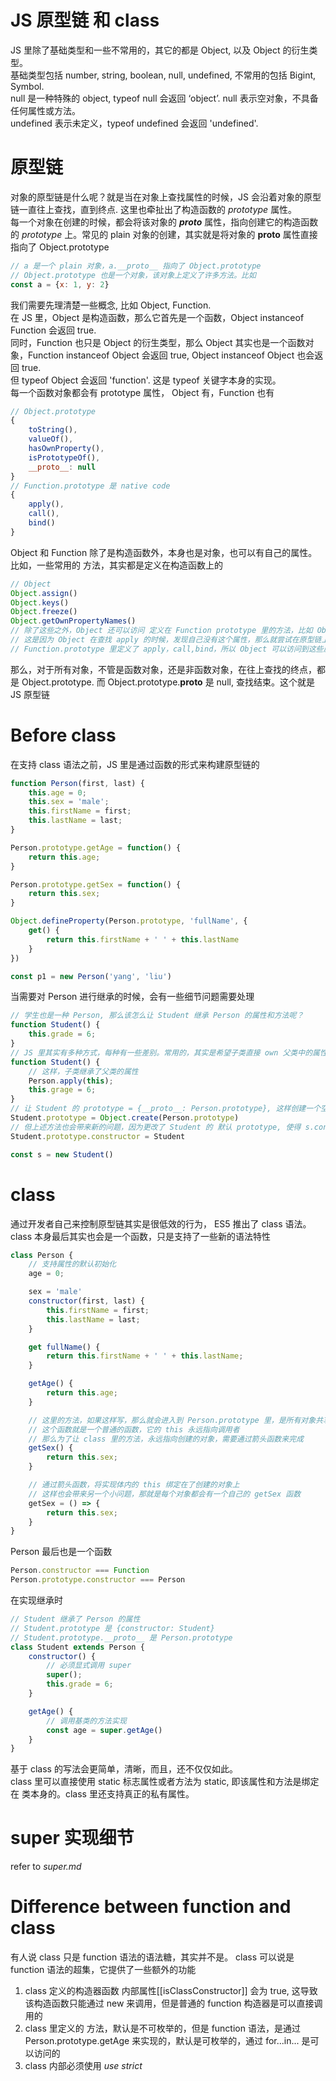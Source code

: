 # JS 原型链 和 class
JS 里除了基础类型和一些不常用的，其它的都是 Object, 以及 Object 的衍生类型。  
基础类型包括 number, string, boolean, null, undefined, 不常用的包括 Bigint, Symbol.  
null 是一种特殊的 object, typeof null 会返回 ‘object’. null 表示空对象，不具备任何属性或方法。  
undefined 表示未定义，typeof undefined 会返回 'undefined'.

# 原型链
对象的原型链是什么呢？就是当在对象上查找属性的时候，JS 会沿着对象的原型链一直往上查找，直到终点. 这里也牵扯出了构造函数的 *prototype* 属性。  
每一个对象在创建的时候，都会将该对象的 *__proto__* 属性，指向创建它的构造函数的 *prototype* 上。常见的 plain 对象的创建，其实就是将对象的 __proto__ 属性直接指向了 Object.prototype
```js
// a 是一个 plain 对象，a.__proto__ 指向了 Object.prototype
// Object.prototype 也是一个对象，该对象上定义了许多方法。比如 
const a = {x: 1, y: 2}
```
我们需要先理清楚一些概念, 比如 Object, Function.  
在 JS 里，Object 是构造函数，那么它首先是一个函数，Object instanceof Function 会返回 true.  
同时，Function 也只是 Object 的衍生类型，那么 Object 其实也是一个函数对象，Function instanceof Object 会返回 true, Object instanceof Object 也会返回 true.  
但 typeof Object 会返回 'function'. 这是 typeof 关键字本身的实现。  
每一个函数对象都会有 prototype 属性， Object 有，Function 也有
```js
// Object.prototype
{
    toString(),
    valueOf(),
    hasOwnProperty(),
    isPrototypeOf(),
    __proto__: null
}
// Function.prototype 是 native code
{
    apply(),
    call(),
    bind()
}
```
Object 和 Function 除了是构造函数外，本身也是对象，也可以有自己的属性。比如，一些常用的 方法，其实都是定义在构造函数上的
```js
// Object
Object.assign()
Object.keys()
Object.freeze()
Object.getOwnPropertyNames()
// 除了这些之外，Object 还可以访问 定义在 Function prototype 里的方法，比如 Object.apply()，这是为什么呢?
// 这是因为 Object 在查找 apply 的时候，发现自己没有这个属性，那么就尝试在原型链上继续查找。又因为 Object 是函数对象，那么 Object.__proto__ 就指向了 Function.prototype 
// Function.prototype 里定义了 apply，call,bind，所以 Object 可以访问到这些属性
```
那么，对于所有对象，不管是函数对象，还是非函数对象，在往上查找的终点，都是 Object.prototype. 而 Object.prototype.__proto__ 是 null, 查找结束。这个就是 JS 原型链

# Before class
在支持 class 语法之前，JS 里是通过函数的形式来构建原型链的
```js
function Person(first, last) {
    this.age = 0;
    this.sex = 'male';
    this.firstName = first;
    this.lastName = last;
}

Person.prototype.getAge = function() {
    return this.age;
}

Person.prototype.getSex = function() {
    return this.sex;
}

Object.defineProperty(Person.prototype, 'fullName', {
    get() {
        return this.firstName + ' ' + this.lastName
    }
})

const p1 = new Person('yang', 'liu')
```
当需要对 Person 进行继承的时候，会有一些细节问题需要处理
```js
// 学生也是一种 Person, 那么该怎么让 Student 继承 Person 的属性和方法呢？
function Student() {
    this.grade = 6;
}
// JS 里其实有多种方式，每种有一些差别。常用的，其实是希望子类直接 own 父类中的属性，仅仅继承父类的方
function Student() {
    // 这样，子类继承了父类的属性
    Person.apply(this);
    this.grage = 6;
}
// 让 Student 的 prototype = {__proto__: Person.prototype}, 这样创建一个空对象作为 Student 和 Person 之间的连接
Student.prototype = Object.create(Person.prototype)
// 但上述方法也会带来新的问题，因为更改了 Student 的 默认 prototype, 使得 s.constructor 不再指向 Student 了，所以需要进一步修改
Student.prototype.constructor = Student

const s = new Student()
```

# class
通过开发者自己来控制原型链其实是很低效的行为， ES5 推出了 class 语法。class 本身最后其实也会是一个函数，只是支持了一些新的语法特性
```js
class Person {
    // 支持属性的默认初始化
    age = 0;

    sex = 'male'
    constructor(first, last) {
        this.firstName = first;
        this.lastName = last;
    }

    get fullName() {
        return this.firstName + ' ' + this.lastName;
    }

    getAge() {
        return this.age;
    }

    // 这里的方法，如果这样写，那么就会进入到 Person.prototype 里，是所有对象共享的方法
    // 这个函数就是一个普通的函数，它的 this 永远指向调用者
    // 那么为了让 class 里的方法，永远指向创建的对象，需要通过箭头函数来完成
    getSex() {
        return this.sex;
    }

    // 通过箭头函数，将实现体内的 this 绑定在了创建的对象上
    // 这样也会带来另一个小问题，那就是每个对象都会有一个自己的 getSex 函数
    getSex = () => {
        return this.sex;
    }
}
```
Person 最后也是一个函数
```js
Person.constructor === Function
Person.prototype.constructor === Person
```

在实现继承时
```js
// Student 继承了 Person 的属性
// Student.prototype 是 {constructor: Student}
// Student.prototype.__proto__ 是 Person.prototype
class Student extends Person {
    constructor() {
        // 必须显式调用 super
        super();
        this.grade = 6;
    }

    getAge() {
        // 调用基类的方法实现
        const age = super.getAge()
    }
}
```
基于 class 的写法会更简单，清晰，而且，还不仅仅如此。  
class 里可以直接使用 static 标志属性或者方法为 static, 即该属性和方法是绑定在 类本身的。class 里还支持真正的私有属性。

# super 实现细节
refer to *super.md*
# Difference between function and class
有人说 class 只是 function 语法的语法糖，其实并不是。 class 可以说是 function 语法的超集，它提供了一些额外的功能
1. class 定义的构造器函数 内部属性[[isClassConstructor]] 会为 true, 这导致该构造函数只能通过 new 来调用，但是普通的 function 构造器是可以直接调用的
2. class 里定义的 方法，默认是不可枚举的，但是 function 语法，是通过 Person.prototype.getAge 来实现的，默认是可枚举的，通过 for...in... 是可以访问的
3. class 内部必须使用 *use strict*